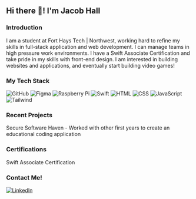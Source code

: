 ## Hi there 👋! I'm Jacob Hall
### Introduction
I am a student at Fort Hays Tech | Northwest, working hard to refine my skills in full-stack application and web development. I can manage teams in high pressure work environments. I have a Swift Associate Certification and take pride in my skills with front-end design. I am interested in building websites and applications, and eventually start building video games! 

### My Tech Stack
![GitHub](https://skillicons.dev/icons?i=github)
 ![Figma](https://skillicons.dev/icons?i=figma)
 ![Raspberry Pi](https://skillicons.dev/icons?i=raspberrypi)
 ![Swift](https://skillicons.dev/icons?i=swift)
 ![HTML](https://skillicons.dev/icons?i=html)
 ![CSS](https://skillicons.dev/icons?i=css)
 ![JavaScript](https://skillicons.dev/icons?i=javascript)
 ![Tailwind](https://skillicons.dev/icons?i=tailwind)

 ### Recent Projects
 Secure Software Haven - Worked with other first years to create an educational coding application

 ### Certifications
 Swift Associate Certification

 ### Contact Me!
 [![LinkedIn](https://skillicons.dev/icons?i=linkedin)](https://www.linkedin.com/in/jacob-hall-081853327/)

<!--
**jakedenneler10/jakedenneler10** is a ✨ _special_ ✨ repository because its `README.md` (this file) appears on your GitHub profile.

Here are some ideas to get you started:

- 🔭 I’m currently working on ...
- 🌱 I’m currently learning ...
- 👯 I’m looking to collaborate on ...
- 🤔 I’m looking for help with ...
- 💬 Ask me about ...
- 📫 How to reach me: ...
- 😄 Pronouns: ...
- ⚡ Fun fact: ...
-->
